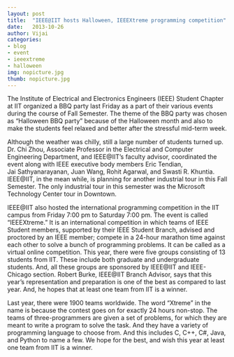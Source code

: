 ```yaml
---
layout: post
title:  "IEEE@IIT hosts Halloween, IEEEXtreme programming competition"
date:   2013-10-26
author: Vijai
categories: 
- blog
- event
- ieeextreme
- halloween
img: nopicture.jpg
thumb: nopicture.jpg
---
```



The Institute of Electrical and Electronics Engineers (IEEE) Student Chapter at IIT organized a BBQ party last Friday as a part of their various events during the course of Fall Semester. The theme of the BBQ party was chosen as “Halloween BBQ party” because of the Halloween month and also to make the students feel relaxed and better after the stressful mid-term week.
<!--more-->
Although the weather was chilly, still a large number of students turned up. Dr. Chi Zhou, Associate Professor in the Electrical and Computer Engineering Department, and IEEE@IIT’s faculty advisor, coordinated the event along with IEEE executive body members Eric Tendian, Jai Sathyanarayanan, Juan Wang, Rohit Agarwal, and Swasti R. Khuntia. IEEE@IIT, in the mean while, is planning for another industrial tour in this Fall Semester. The only industrial tour in this semester was the Microsoft Technology Center tour in Downtown.

IEEE@IIT also hosted the international programming competition in the IIT campus from Friday 7:00 pm to Saturday 7:00 pm. The event is called “IEEEXtreme.” It is an international competition in which teams of IEEE Student members, supported by their IEEE Student Branch, advised and proctored by an IEEE member; compete in a 24-hour marathon time against each other to solve a bunch of programming problems. It can be called as a virtual online competition. This year, there were five groups consisting of 13 students from IIT. These include both graduate and undergraduate students. And, all these groups are sponsored by IEEE@IIT and IEEE-Chicago section. Robert Burke, IEEE@IIT Branch Advisor, says that this year’s representation and preparation is one of the best as compared to last year. And, he hopes that at least one team from IIT is a winner.

Last year, there were 1900 teams worldwide. The word “Xtreme” in the name is because the contest goes on for exactly 24 hours non-stop. The teams of three-programmers are given a set of problems, for which they are meant to write a program to solve the task. And they have a variety of programming language to choose from. And this includes C, C++, C#, Java, and Python to name a few. We hope for the best, and wish this year at least one team from IIT is a winner.
